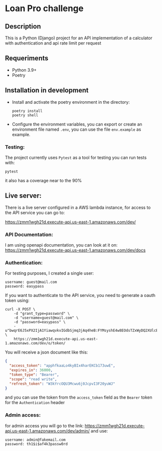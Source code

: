 # Loan Pro challenge

## Description

This is a Python (Django) project for an API implementation of a calculator with authentication and api rate limit per request

## Requeriments

- Python 3.9+
- Poetry

## Installation in development

- Install and activate the poetry environment in the directory:
  ```shell 
  poetry install
  poetry shell
  ```
  
- Configure the environment variables, you can export or create an environment file named `.env`, you can use the file `env.example` as example.
  
### Testing:

The project currently uses `Pytest` as a tool for testing you can run tests with:

```shell
pytest
```
it also has a coverage near to the 90%


## Live server:
There is a live server configured in a AWS lambda instance, for access to the API service you can go to:

https://zmm1wgh21d.execute-api.us-east-1.amazonaws.com/dev/

### API Documentation:
I am using openapi documentation, you can look at it on: https://zmm1wgh21d.execute-api.us-east-1.amazonaws.com/dev/docs

### Authentication:
For testing purposes, I created a single user:

```
username: guest@mail.com
password: easypass
```

If you want to authenticate to the API service, you need to generate a oauth token using:

```shell
curl -X POST \
    -d "grant_type=password" \
    -d "username=guest@mail.com" \
    -d "password=easypass" \
    -u"bwqrE6J5xPX2IjA1YiawqvkvIGdbSjmq3jAq4heB:FYMsyshE4w8EOdsTZxWyDQ2XUlcBCstEgcjKULuDVEHKrLdomYgWyP81zyVw9dwBSDuLhK3qZJrLl2fjJeNhWH91xd7yUqlhhwbebQ1H1MvF5Q1B0YE9UqP0JIAdcWLb" \
    https://zmm1wgh21d.execute-api.us-east-1.amazonaws.com/dev/o/token/
```

You will receive a json document like this:

```json
{
  "access_token": "apphfkaaLo4kyBIx4harEKCb173uwE",
  "expires_in": 36000,
  "token_type": "Bearer",
  "scope": "read write",
  "refresh_token": "W3kYrcOQU3Mcwu6j0JcpvI3F20yuWJ"
}
```

and you can use the token from the `access_token` field as the `Bearer` token for the `Authentication` header

### Admin access:

for admin access you will go to the link: https://zmm1wgh21d.execute-api.us-east-1.amazonaws.com/dev/admin/ and use:

```text
username: admin@fakemail.com
password: th1$i$af4k3passw0rd
```
